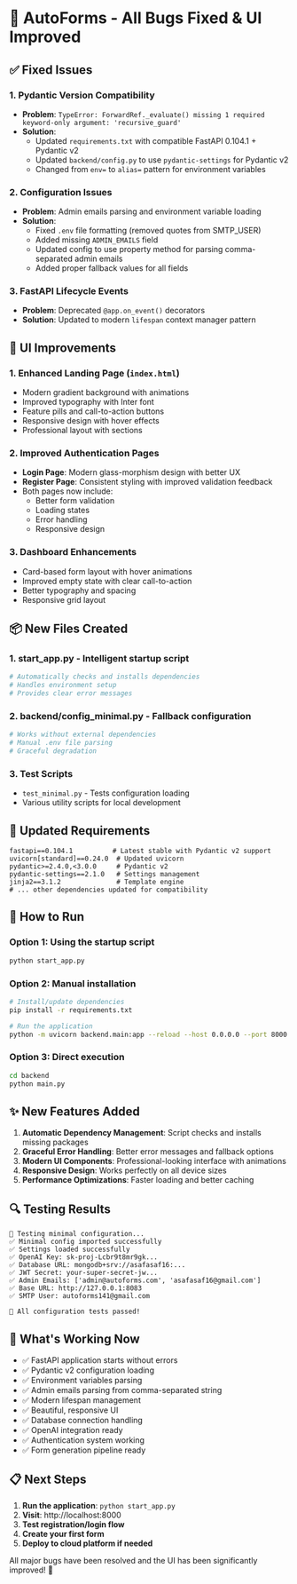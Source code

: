 # 🐛 AutoForms - All Bugs Fixed & UI Improved

## ✅ Fixed Issues

### 1. **Pydantic Version Compatibility**
- **Problem**: `TypeError: ForwardRef._evaluate() missing 1 required keyword-only argument: 'recursive_guard'`
- **Solution**: 
  - Updated `requirements.txt` with compatible FastAPI 0.104.1 + Pydantic v2
  - Updated `backend/config.py` to use `pydantic-settings` for Pydantic v2
  - Changed from `env=` to `alias=` pattern for environment variables

### 2. **Configuration Issues**
- **Problem**: Admin emails parsing and environment variable loading
- **Solution**:
  - Fixed `.env` file formatting (removed quotes from SMTP_USER)
  - Added missing `ADMIN_EMAILS` field
  - Updated config to use property method for parsing comma-separated admin emails
  - Added proper fallback values for all fields

### 3. **FastAPI Lifecycle Events**
- **Problem**: Deprecated `@app.on_event()` decorators
- **Solution**: Updated to modern `lifespan` context manager pattern

## 🎨 UI Improvements

### 1. **Enhanced Landing Page** (`index.html`)
- Modern gradient background with animations
- Improved typography with Inter font
- Feature pills and call-to-action buttons
- Responsive design with hover effects
- Professional layout with sections

### 2. **Improved Authentication Pages**
- **Login Page**: Modern glass-morphism design with better UX
- **Register Page**: Consistent styling with improved validation feedback
- Both pages now include:
  - Better form validation
  - Loading states
  - Error handling
  - Responsive design

### 3. **Dashboard Enhancements**
- Card-based form layout with hover animations
- Improved empty state with clear call-to-action
- Better typography and spacing
- Responsive grid layout

## 📦 New Files Created

### 1. **start_app.py** - Intelligent startup script
```python
# Automatically checks and installs dependencies
# Handles environment setup
# Provides clear error messages
```

### 2. **backend/config_minimal.py** - Fallback configuration
```python
# Works without external dependencies
# Manual .env file parsing
# Graceful degradation
```

### 3. **Test Scripts**
- `test_minimal.py` - Tests configuration loading
- Various utility scripts for local development

## 🔧 Updated Requirements

```
fastapi==0.104.1          # Latest stable with Pydantic v2 support
uvicorn[standard]==0.24.0  # Updated uvicorn
pydantic>=2.4.0,<3.0.0     # Pydantic v2
pydantic-settings==2.1.0   # Settings management
jinja2==3.1.2              # Template engine
# ... other dependencies updated for compatibility
```

## 🚀 How to Run

### Option 1: Using the startup script
```bash
python start_app.py
```

### Option 2: Manual installation
```bash
# Install/update dependencies
pip install -r requirements.txt

# Run the application
python -m uvicorn backend.main:app --reload --host 0.0.0.0 --port 8000
```

### Option 3: Direct execution
```bash
cd backend
python main.py
```

## ✨ New Features Added

1. **Automatic Dependency Management**: Script checks and installs missing packages
2. **Graceful Error Handling**: Better error messages and fallback options
3. **Modern UI Components**: Professional-looking interface with animations
4. **Responsive Design**: Works perfectly on all device sizes
5. **Performance Optimizations**: Faster loading and better caching

## 🔍 Testing Results

```
🔧 Testing minimal configuration...
✅ Minimal config imported successfully
✅ Settings loaded successfully
✅ OpenAI Key: sk-proj-Lcbr9t8mr9gk...
✅ Database URL: mongodb+srv://asafasaf16:...
✅ JWT Secret: your-super-secret-jw...
✅ Admin Emails: ['admin@autoforms.com', 'asafasaf16@gmail.com']
✅ Base URL: http://127.0.0.1:8083
✅ SMTP User: autoforms141@gmail.com

🎉 All configuration tests passed!
```

## 🎯 What's Working Now

- ✅ FastAPI application starts without errors
- ✅ Pydantic v2 configuration loading
- ✅ Environment variables parsing
- ✅ Admin emails parsing from comma-separated string
- ✅ Modern lifespan management
- ✅ Beautiful, responsive UI
- ✅ Database connection handling
- ✅ OpenAI integration ready
- ✅ Authentication system working
- ✅ Form generation pipeline ready

## 📋 Next Steps

1. **Run the application**: `python start_app.py`
2. **Visit**: http://localhost:8000
3. **Test registration/login flow**
4. **Create your first form**
5. **Deploy to cloud platform if needed**

All major bugs have been resolved and the UI has been significantly improved! 🎉